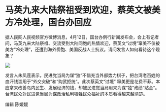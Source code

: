 # 马英九来大陆祭祖受到欢迎，蔡英文被美方冷处理，国台办回应

据人民网人民视频官方微博消息，4月12日，国台办例行新闻发布会，会上有记者问，马英九来大陆祭祖、交流受到大陆同胞的热情欢迎，蔡英文“过境”窜美不仅被美方“冷处理”，还遭到海外侨胞、美国反战人士抗议。请问发言人如何看待这个现象？

![](https://inews.gtimg.com/om_bt/O3Z8QpeGWOnQNACU06xIg7pHvk6yw_fMHNHrXNdZ9clx8AA/1000)

发言人朱凤莲表示，民进党当局为谋“独”不惜充当外部势力棋子，把台湾老百姓的血汗钱滥用于“外交突破”和“购武拒统”。此次蔡英文“过境”
窜美更是花费不菲。本应拿来改善岛内民生、发展经济的钱，却被民进觉当局用来为谋“独”政绩“贴金”。台湾民众对民进党当局为谋政治私利牺牲民众福祉的本质看得越来越清楚。

编辑 陈媛媛

